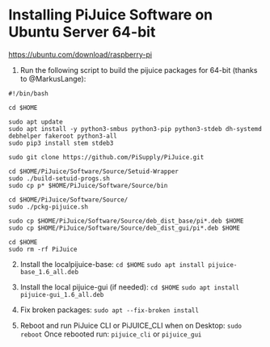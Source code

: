 # Installing PiJuice Software on Ubuntu Server 64-bit

https://ubuntu.com/download/raspberry-pi

1. Run the following script to build the pijuice packages for 64-bit (thanks to @MarkusLange):
```
#!/bin/bash

cd $HOME

sudo apt update
sudo apt install -y python3-smbus python3-pip python3-stdeb dh-systemd debhelper fakeroot python3-all
sudo pip3 install stem stdeb3

sudo git clone https://github.com/PiSupply/PiJuice.git

cd $HOME/PiJuice/Software/Source/Setuid-Wrapper
sudo ./build-setuid-progs.sh
sudo cp p* $HOME/PiJuice/Software/Source/bin

cd $HOME/PiJuice/Software/Source/
sudo ./pckg-pijuice.sh

sudo cp $HOME/PiJuice/Software/Source/deb_dist_base/pi*.deb $HOME
sudo cp $HOME/PiJuice/Software/Source/deb_dist_gui/pi*.deb $HOME

cd $HOME
sudo rm -rf PiJuice
```

2. Install the localpijuice-base:
`cd $HOME`
`sudo apt install pijuice-base_1.6_all.deb`

3. Install the local pijuice-gui (if needed):
`cd $HOME`
`sudo apt install pijuice-gui_1.6_all.deb`

4. Fix broken packages:
`sudo apt --fix-broken install`

5. Reboot and run PiJuice CLI or PiJUICE_CLI when on Desktop:
`sudo reboot`
Once rebooted run:
`pijuice_cli` or `pijuice_gui`
